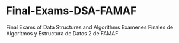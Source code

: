 # Final-Exams-DSA-FAMAF
Final Exams of Data Structures and Algorithms
Examenes Finales de Algoritmos y Estructura de Datos 2 de FAMAF
